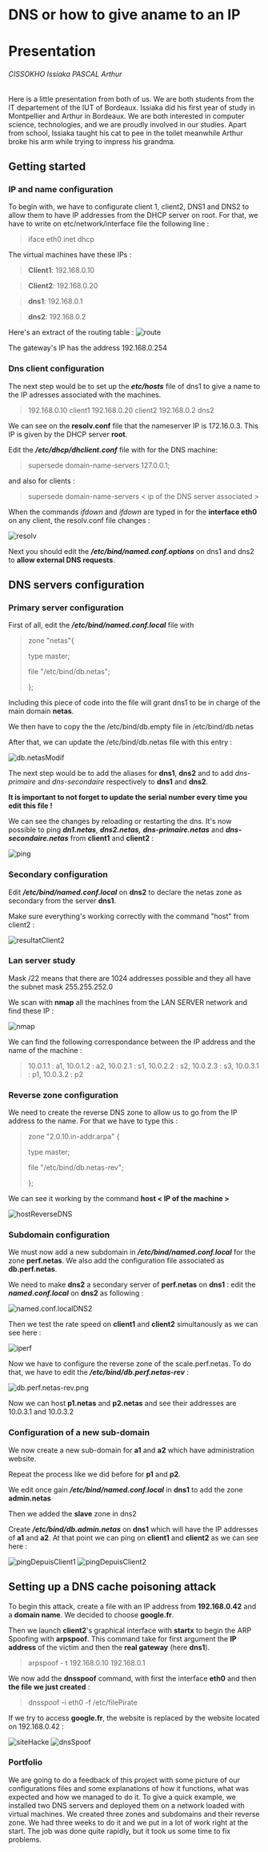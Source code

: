 # DNS or how to give aname to an IP
# Presentation
###### CISSOKHO Issiaka PASCAL Arthur
Here is a little presentation from both of us.
We are both students from the IT departement of the IUT of Bordeaux. 
Issiaka did his first year of study in Montpellier and Arthur in Bordeaux. We are both interested in computer science, technologies, and we are proudly involved in our studies. 
Apart from school, Issiaka taught his cat to pee in the toilet meanwhile Arthur broke his arm while trying to impress his grandma.

## Getting started

### IP and name configuration
To begin with, we have to configurate client 1, client2, DNS1 and DNS2 to allow them to have IP addresses from the DHCP server on root. 
For that, we have to write on etc/network/interface file the following line :

>iface eth0 inet dhcp

The virtual machines have these IPs :

>**Client1**: 192.168.0.10

>**Client2**: 192.168.0.20

>**dns1**: 192.168.0.1

>**dns2**: 192.168.0.2

Here's an extract of the routing table : ![route](captures/route.png)

The gateway's IP has the address 192.168.0.254
### Dns client configuration
The next step would be to set up the ***etc/hosts*** file of dns1 to give a name to the IP adresses associated with the machines. 

<blockquote>192.168.0.10   client1 
192.168.0.20   client2
192.168.0.2    dns2
</blockquote>
 
We can see on the **resolv.conf** file that the nameserver IP is 172.16.0.3. 
This IP is given by the DHCP server **root**.

Edit the ***/etc/dhcp/dhclient.conf*** file with for the DNS machine:

>supersede domain-name-servers 127.0.0.1;

and also for clients :

>supersede domain-name-servers < ip of the DNS server associated >

When the commands <em>ifdown</em> and <em>ifdown</em> are typed in for the **interface eth0** on any client, the resolv.conf file changes :

![resolv](captures/resolv.conf.png)

Next you should edit the ***/etc/bind/named.conf.options*** on dns1 and dns2 to **allow external DNS requests**.

## DNS servers configuration
### Primary server configuration
First of all, edit the ***/etc/bind/named.conf.local*** file with 
<blockquote>
zone "netas"{    

type master;

file "/etc/bind/db.netas";

};
</blockquote>

Including this piece of code into the file will grant dns1 to be in charge of the main domain **netas**.

We then have to copy the the /etc/bind/db.empty file in /etc/bind/db.netas

After that, we can update the /etc/bind/db.netas file with this entry :

![db.netasModif](captures/db.netasModif.png)

The next step would be to add the aliases for **dns1**, **dns2** and to add <em>dns-primaire</em> and <em>dns-secondaire</em> respectively to **dns1** and **dns2**.

**It is important to not forget to update the serial number every time you edit this file !**

We can see the changes by reloading or restarting the dns.
It's now possible to ping ***dn1.netas***, ***dns2.netas,*** ***dns-primaire.netas*** and ***dns-secondaire.netas*** from **client1** and **client2** :

![ping](captures/pingVersLesServeursDns.png)

### Secondary configuration 
Edit ***/etc/bind/named.conf.local*** on **dns2** to declare the netas zone as secondary from the server **dns1**.

Make sure everything's working correctly with the command "host" from client2 :

![resultatClient2](captures/resultatHostDepuisClient2.png)

### Lan server study
Mask /22 means that there are 1024 addresses possible and they all have the subnet mask 255.255.252.0

We scan with **nmap** all the machines from the LAN SERVER network and find these IP :

![nmap](captures/nmap.png)

We can find the following correspondance between the IP address and the name of the machine :

<blockquote>
10.0.1.1 : a1,
10.0.1.2 : a2,
10.0.2.1 : s1,
10.0.2.2 : s2,
10.0.2.3 : s3,
10.0.3.1 : p1,
10.0.3.2 : p2
</blockquote>

### Reverse zone configuration
We need to create the reverse DNS zone to allow us to go from the IP address to the name. 
For that we have to type this :

<blockquote>
zone "2.0.10.in-addr.arpa" {

type master;

file "/etc/bind/db.netas-rev";

};
</blockquote>

We can see it working by the command **host < IP of the machine >**

![hostReverseDNS](captures/hostReverseDNS.png)

### Subdomain configuration
We must now add a new subdomain in ***/etc/bind/named.conf.local*** for the zone **perf.netas**. We also add the configuration file associated as **db.perf.netas**.

We need to make **dns2** a secondary server of **perf.netas** on **dns1** : edit the ***named.conf.local*** on **dns2** as following : 

![named.conf.localDNS2](captures/named.conf.localDNS2.png)

Then we test the rate speed on **client1** and **client2** simultanously as we can see here :

![iperf](captures/iperf.png)

Now we have to configure the reverse zone of the scale.perf.netas. To do that, we have to edit the ***/etc/bind/db.perf.netas-rev*** : 

![db.perf.netas-rev.png](captures/db.perf.netas-rev.png)

Now we can host **p1.netas** and **p2.netas** and see their addresses are 10.0.3.1 and 10.0.3.2

### Configuration of a new sub-domain

We now create a new sub-domain for **a1** and **a2** which have administration website.

Repeat the process like we did before for **p1** and **p2**.

We edit once gain ***/etc/bind/named.conf.local*** in **dns1** to add the zone **admin.netas**

Then we added the **slave** zone in dns2

Create ***/etc/bind/db.admin.netas*** on **dns1** which will have the IP addresses of **a1** and **a2**.
At that point we can ping on **client1** and **client2** as we can see here :

![pingDepuisClient1](captures/pingDepuisClient1.png)
![pingDepuisClient2](captures/pingDepuisClient2.png)

## Setting up a DNS cache poisoning attack

To begin this attack, create a file with an IP address from **192.168.0.42** and a **domain name**. We decided to choose **google.fr**.

Then we launch **client2**'s graphical interface with **startx** to begin the ARP Spoofing with **arpspoof**. This command take for first argument the **IP address** of the victim and then the **real gateway** (here **dns1**).
> arpspoof - t 192.168.0.10 192.168.0.1

We now add the **dnsspoof** command, with first the interface **eth0** and then **the file we just created** :

> dnsspoof -i eth0 -f /etc/filePirate

If we try to access **google.fr**, the website is replaced by the website located on 192.168.0.42 :

![siteHacke](captures/siteHacke.png)
![dnsSpoof](captures/dnsSpoof.png)


### Portfolio

We are going to do a feedback of this project with some picture of our configurations files and some explanations of how it functions, what was expected and how we managed to do it. 
To give a quick example, we installed two DNS servers and deployed them on a network loaded with virtual machines. We created three zones and subdomains and their reverse zone. 
We had three weeks to do it and we put in a lot of work right at the start. The job was done quite rapidly, but it took us some time to fix problems.